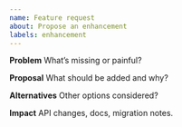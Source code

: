 ```yaml
---
name: Feature request
about: Propose an enhancement
labels: enhancement
---
```

**Problem**
What’s missing or painful?

**Proposal**
What should be added and why?

**Alternatives**
Other options considered?

**Impact**
API changes, docs, migration notes.
